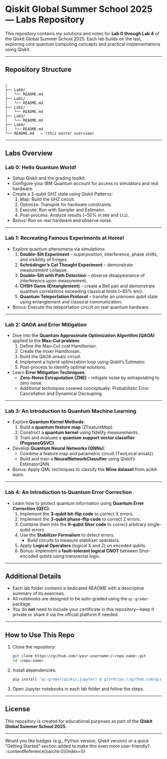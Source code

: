 # Qiskit Global Summer School 2025 — Labs Repository

This repository contains my solutions and notes for **Lab 0 through Lab 4** of the Qiskit Global Summer School 2025. Each lab builds on the last, exploring core quantum computing concepts and practical implementations using Qiskit.

---

##  Repository Structure

```

/
├── Lab0/
│   └── README.md
├── Lab1/
│   └── README.md
├── Lab2/
│   └── README.md
├── Lab3/
│   └── README.md
├── Lab4/
│   └── README.md
└── README.md   ← (this master overview)

````

---

##  Labs Overview

### **Lab 0: Hello Quantum World!**
- Setup Qiskit and the grading toolkit.
- Configure your IBM Quantum account for access to simulators and real hardware.
- Create a 3-qubit GHZ state using Qiskit Patterns:
  1. Map: Build the GHZ circuit.
  2. Optimize: Transpile for hardware constraints.
  3. Execute: Run with Sampler and Estimator.
  4. Post-process: Analyze results (~50% in `000` and `111`).
- Bonus: Run on real hardware and observe noise.

---

### **Lab 1: Recreating Famous Experiments at Home!**
- Explore quantum phenomena via simulations:
  1. **Double-Slit Experiment** – superposition, interference, phase shifts, and visibility of fringes.
  2. **Schrödinger’s Cat Thought Experiment** – demonstrate measurement collapse.
  3. **Double-Slit with Path Detection** – observe disappearance of interference upon measurement.
  4. **CHSH Game (Entanglement)** – create a Bell pair and demonstrate quantum correlations exceeding classical limits (~85% win).
  5. **Quantum Teleportation Protocol** – transfer an unknown qubit state using entanglement and classical communication.
- Bonus: Execute the teleportation circuit on real quantum hardware.

---

### **Lab 2: QAOA and Error Mitigation**
- Dive into the **Quantum Approximate Optimization Algorithm (QAOA)** applied to the **Max-Cut problem**:
  1. Define the Max-Cut cost Hamiltonian.
  2. Create the mixer Hamiltonian.
  3. Build the QAOA ansatz circuit.
  4. Implement a hybrid optimization loop using Qiskit’s Estimator.
  5. Post-process to identify optimal solutions.
- Learn **Error Mitigation Techniques**:
  - **Zero-Noise Extrapolation (ZNE)** – mitigate noise by extrapolating to zero noise.
  - Additional techniques covered conceptually: Probabilistic Error Cancellation and Dynamical Decoupling.

---

### **Lab 3: An Introduction to Quantum Machine Learning**
- Explore **Quantum Kernel Methods**:
  1. Build a **quantum feature map** (ZFeatureMap).
  2. Construct a **quantum kernel** using fidelity measurements.
  3. Train and evaluate a **quantum support vector classifier (PegasosQSVC)**.
- Develop **Quantum Neural Networks (QNNs)**:
  - Combine a feature map and parametric circuit (TwoLocal ansatz).
  - Build and train a **NeuralNetworkClassifier** using Qiskit’s EstimatorQNN.
- Bonus: Apply QML techniques to classify the **Wine dataset** from scikit-learn.

---

### **Lab 4: An Introduction to Quantum Error Correction**
- Learn how to protect quantum information using **Quantum Error Correction (QEC)**:
  1. Implement the **3-qubit bit-flip code** to correct X errors.
  2. Implement the **3-qubit phase-flip code** to correct Z errors.
  3. Combine them into the **9-qubit Shor code** to correct arbitrary single-qubit errors.
  4. Use the **Stabilizer Formalism** to detect errors.
     - Build circuits to measure stabilizer operators.
  5. Apply **Logical Operators** (logical X and Z) on encoded qubits.
  6. Bonus: Implement a **fault-tolerant logical CNOT** between Shor-encoded qubits using transversal logic.

---

##  Additional Details
- Each lab folder contains a dedicated README with a descriptive summary of its exercises.
- All notebooks are designed to be auto-graded using the `qc-grader` package.
- You do **not** need to include your certificate in this repository—keep it private or share it via the official platform if needed.

---

##  How to Use This Repo
1. Clone the repository:
    ```bash
    git clone https://github.com/<your-username>/<repo-name>.git
    cd <repo-name>
    ```
2. Install dependencies:
    ```bash
    pip install "qc-grader[qiskit,jupyter] @ git+https://github.com/qiskit-community/Quantum-Challenge-Grader.git"
    ```
3. Open Jupyter notebooks in each lab folder and follow the steps.

---

##  License
This repository is created for educational purposes as part of the **Qiskit Global Summer School 2025**.

---

Would you like badges (e.g., Python version, Qiskit version) or a quick "Getting Started" section added to make this even more user-friendly?
::contentReference[oaicite:0]{index=0}
````

